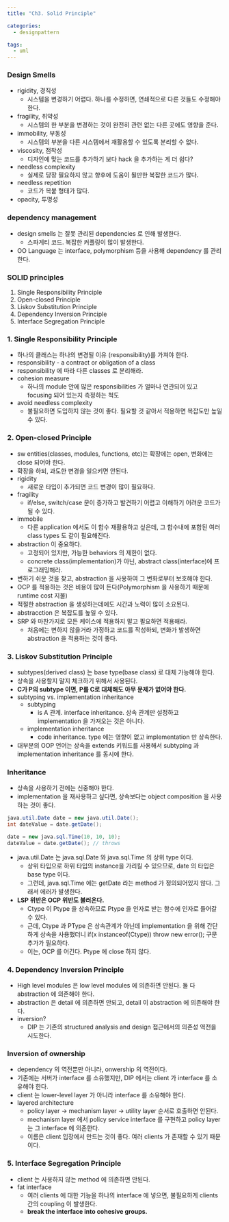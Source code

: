 ```yaml
---
title: "Ch3. Solid Principle"

categories:
  - designpattern

tags:
  - uml
---
```


### Design Smells
- rigidity, 경직성
  - 시스템을 변경하기 어렵다. 하나를 수정하면, 연쇄적으로 다른 것들도 수정해야 한다.
- fragility, 취약성
  - 시스템의 한 부분을 변경하는 것이 완전히 관련 없는 다른 곳에도 영향을 준다.
- immobility, 부동성
  - 시스템의 부분을 다른 시스템에서 재활용할 수 있도록 분리할 수 없다.
- viscosity, 점착성
  - 디자인에 맞는 코드를 추가하기 보다 hack 을 추가하는 게 더 쉽다?
- needless complexity
  - 실제로 당장 필요하지 않고 향후에 도움이 될만한 복잡한 코드가 많다.
- needless repetition
  - 코드가 복붙 형태가 많다.
- opacity, 투명성

### dependency management
- design smells 는 잘못 관리된 dependencies 로 인해 발생한다.
  - 스파게티 코드. 복잡한 커플링이 많이 발생한다.
- OO Language 는 interface, polymorphism 등을 사용해 dependency 를 관리한다.

### SOLID principles
1. Single Responsibility Principle
2. Open-closed Principle
3. Liskov Substitution Principle
4. Dependency Inversion Principle
5. Interface Segregation Principle

### 1. Single Responsibility Principle
- 하나의 클래스는 하나의 변경될 이유 (responsibility)를 가져야 한다.
- responsibility - a contract or obligation of a class
- responsibility 에 따라 다른 classes 로 분리해라.
- cohesion measure
  - 하나의 module 안에 많은 responsibilities 가 얼마나 연관되어 있고 focusing 되어 있는지 측정하는 척도
- avoid needless complexity
  - 불필요하면 도입하지 않는 것이 좋다. 필요할 것 같아서 적용하면 복잡도만 높일 수 있다.


### 2. Open-closed Principle
- sw entities(classes, modules, functions, etc)는 확장에는 open, 변화에는 close 되어야 한다.
- 확장을 하되, 과도한 변경을 일으키면 안된다.
- rigidity
  - 새로운 타입이 추가되면 코드 변경이 많이 필요하다. 
- fragility 
  - if/else, switch/case 문이 증가하고 발견하기 어렵고 이해하기 어려운 코드가 될 수 있다.
- immobile
  - 다른 application 에서도 이 함수 재활용하고 싶은데, 그 함수내에 포함된 여러 class types 도 같이 필요해진다.
- abstraction 이 중요하다.
  - 고정되어 있지만, 가능한 behaviors 의 제한이 없다. 
  - concrete class(implementation)가 아닌, abstract class(interface)에 프로그래밍해라.
- 변하기 쉬운 것을 찾고, abstraction 을 사용하여 그 변화로부터 보호해야 한다.
- OCP 를 적용하는 것은 비용이 많이 든다(Polymorphism 을 사용하기 때문에 runtime cost 지불)
- 적절한 abstraction 을 생성하는데에도 시간과 노력이 많이 소요된다.
- abstracction 은 복잡도를 높일 수 있다.
- SRP 와 마찬가지로 모든 케이스에 적용하지 말고 필요하면 적용해라.
    - 처음에는 변하지 않을거라 가정하고 코드를 작성하되, 변화가 발생하면 abstraction 을 적용하는 것이 좋다.


### 3. Liskov Substitution Principle
- subtypes(derived class) 는 base type(base class) 로 대체 가능해야 한다. 
- 상속을 사용할지 말지 체크하기 위해서 사용된다.
- **C가 P의 subtype 이면, P를 C로 대체해도 아무 문제가 없어야 한다.**
- subtyping vs. implementation inheritance
  - subtyping 
    - is A 관계. interface inheritance. 상속 관계만 설정하고 implementation 을 가져오는 것은 아니다.
  - implementation inheritance
    - code inheritance. type 에는 영향이 없고 implementation 만 상속한다.
- 대부분의 OOP 언어는 상속을 extends 키워드를 사용해서 subtyping 과 implementation inheritance 를 동시에 한다.

### Inheritance
- 상속을 사용하기 전에는 신중해야 한다. 
- implementation 을 재사용하고 싶다면, 상속보다는 object composition 을 사용하는 것이 좋다.


```java
java.util.Date date = new java.util.Date();
int dateValue = date.getDate();

date = new java.sql.Time(10, 10, 10);
dateValue = date.getDate(); // throws
```
- java.util.Date 는 java.sql.Date 와 java.sql.Time 의 상위 type 이다.
  - 상위 타입으로 하위 타입의 instance을 가리킬 수 있으므로, date 의 타입은 base type 이다.
  - 그런데, java.sql.Time 에는 getDate 라는 method 가 정의되어있지 않다. 그래서 에러가 발생한다.
- **LSP 위반은 OCP 위반도 불러온다.**
  - Ctype 이 Ptype 을 상속하므로 Ptype 을 인자로 받는 함수에 인자로 들어갈 수 있다.
  - 근데, Ctype 과 PType 은 상속관계가 아닌데 implementation 을 위해 간단하게 상속을 사용했더니 if(x instanceof(Ctype)) throw new error(); 구문 추가가 필요하다.
  - 이는, OCP 를 어긴다. Ptype 에 close 하지 않다.

  
### 4. Dependency Inversion Principle
- High level modules 은 low level modules 에 의존하면 안된다. 둘 다 abstraction 에 의존해야 한다.
- abstraction 은 detail 에 의존하면 안되고, detail 이 abstraction 에 의존해야 한다.
- inversion?   
  - DIP 는 기존의 structured analysis and design 접근에서의 의존성 역전을 시도한다.

### Inversion of ownership
- dependency 의 역전뿐만 아니라, onwership 의 역전이다.
- 기존에는 서버가 interface 를 소유했지만, DIP 에서는 client 가 interface 를 소유해야 한다.
- client 는 lower-level layer 가 아니라 interface 를 소유해야 한다.
- layered architecture
  - policy layer -> mechanism layer -> utility layer 순서로 호출하면 안된다.
  - mechanism layer 에서 policy service interface 를 구현하고 policy layer 는 그 interface 에 의존한다.
  - 이름은 client 입장에서 만드는 것이 좋다. 여러 clients 가 존재할 수 있기 때문이다.

### 5. Interface Segregation Principle
- client 는 사용하지 않는 method 에 의존하면 안된다.
- fat interface
  - 여러 clients 에 대한 기능을 하나의 interface 에 넣으면, 불필요하게 clients 간의 coupling 이 발생한다.
  - **break the interface into cohesive groups.**

